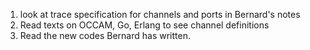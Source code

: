 1. look at trace specification for channels and ports in Bernard's notes
2. Read texts on OCCAM, Go, Erlang to see channel definitions
3. Read the new codes Bernard has written.
